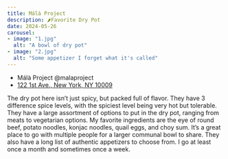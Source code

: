 ```yaml
---
title: Málà Project
description: 🌶️Favorite Dry Pot
date: 2024-05-26
carousel:
- image: "1.jpg"
  alt: "A bowl of dry pot"
- image: "2.jpg"
  alt: "Some appetizer I forget what it's called"
---
```


-   Málà Project @malaproject
-   [122 1st Ave., New York, NY 10009](https://maps.app.goo.gl/B6vNFkFjfwByDJSo6)

The dry pot here isn’t just spicy, but packed full of flavor. They have 3
difference spice levels, with the spiciest level being very hot but
tolerable. They have a large assortment of options to put in the dry pot,
ranging from meats to vegetarian options. My favorite ingredients are the
eye of round beef, potato noodles, konjac noodles, quail eggs, and choy sum.
It’s a great place to go with multiple people for a larger communal bowl to
share. They also have a long list of authentic appetizers to choose from. I
go at least once a month and sometimes once a week.
